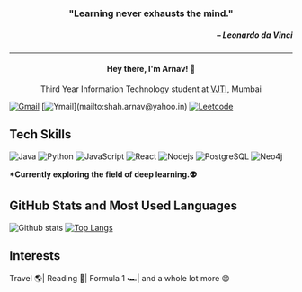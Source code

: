 <h3 align="center">"Learning never exhausts the mind."</h3>
<h5 align="right">– Leonardo da Vinci</h5>
<hr>
<h4 align="center">Hey there, I'm Arnav! 👋</h4>
<p align="center">Third Year Information Technology student at <a href="https://vjtimumbai.in/">VJTI</a>, Mumbai</p>


[![Gmail](https://img.shields.io/badge/arnavshah73%40gmail.com-d14836?style=for-the-badge&logo=gmail&logoColor=white)](mailto:arnavshah73@gmail.com)
[![Ymail](https://img.shields.io/badge/shah.arnav%40yahoo.in-6001d2?style=for-the-badge&logo=yahoo!)](mailto:shah.arnav@yahoo.in)
[![Leetcode](https://img.shields.io/badge/CaptainArnav-9cf?style=for-the-badge&logo=leetcode&logoColor=white)](https://leetcode.com/CaptainArnav/)

## Tech Skills

![Java](https://img.shields.io/badge/-Java-ff6600?style=flat-square&logo=java)
![Python](https://img.shields.io/badge/-Python-f2f2f2?style=flat-square&logo=python)
![JavaScript](https://img.shields.io/badge/-JavaScript-black?style=flat-square&logo=javascript)
![React](https://img.shields.io/badge/-React-grey?style=flat-square&logo=react)
![Nodejs](https://img.shields.io/badge/NodeJs-339933.svg?logo=node.js&logoColor=white)
![PostgreSQL](https://img.shields.io/badge/-PostgreSQL-9999ff?style=flat-square&logo=postgresql)
![Neo4j](https://img.shields.io/badge/-Neo4j-d9d9d9?style=flat-square&logo=neo4j)

**\*Currently exploring the field of deep learning.👽**

## GitHub Stats and Most Used Languages

![Github stats](https://github-readme-stats.vercel.app/api?username=CaptainArnav&hide=issues&theme=gruvbox&show_icons=true&hide_border=false&count_private=true&include_all_commits=true&line_height=24.5)
[![Top Langs](https://github-readme-stats.vercel.app/api/top-langs/?username=CaptainArnav&layout=compact&theme=gruvbox&langs_count=10)](https://github.com/CaptainArnav/github-readme-stats)

## Interests
Travel 🌎| Reading 🤩| Formula 1 🏎| and a whole lot more 😄
